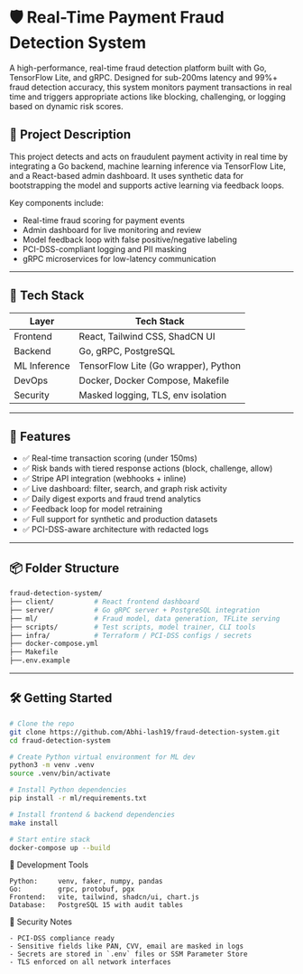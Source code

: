 # 🛡️ Real-Time Payment Fraud Detection System

A high-performance, real-time fraud detection platform built with Go, TensorFlow Lite, and gRPC. Designed for sub-200ms latency and 99%+ fraud detection accuracy, this system monitors payment transactions in real time and triggers appropriate actions like blocking, challenging, or logging based on dynamic risk scores.


## 🧠 Project Description

This project detects and acts on fraudulent payment activity in real time by integrating a Go backend, machine learning inference via TensorFlow Lite, and a React-based admin dashboard. It uses synthetic data for bootstrapping the model and supports active learning via feedback loops.

Key components include:
- Real-time fraud scoring for payment events
- Admin dashboard for live monitoring and review
- Model feedback loop with false positive/negative labeling
- PCI-DSS-compliant logging and PII masking
- gRPC microservices for low-latency communication

---

## 🧱 Tech Stack

| Layer        | Tech Stack                             |
|--------------|----------------------------------------|
| Frontend     | React, Tailwind CSS, ShadCN UI         |
| Backend      | Go, gRPC, PostgreSQL                   |
| ML Inference | TensorFlow Lite (Go wrapper), Python   |
| DevOps       | Docker, Docker Compose, Makefile       |
| Security     | Masked logging, TLS, env isolation     |

---

## 🚀 Features

- ✅ Real-time transaction scoring (under 150ms)
- ✅ Risk bands with tiered response actions (block, challenge, allow)
- ✅ Stripe API integration (webhooks + inline)
- ✅ Live dashboard: filter, search, and graph risk activity
- ✅ Daily digest exports and fraud trend analytics
- ✅ Feedback loop for model retraining
- ✅ Full support for synthetic and production datasets
- ✅ PCI-DSS-aware architecture with redacted logs

---

## 📦 Folder Structure

```bash
fraud-detection-system/
├── client/          # React frontend dashboard
├── server/          # Go gRPC server + PostgreSQL integration
├── ml/              # Fraud model, data generation, TFLite serving
├── scripts/         # Test scripts, model trainer, CLI tools
├── infra/           # Terraform / PCI-DSS configs / secrets
├── docker-compose.yml
├── Makefile
├──.env.example
```


---

## 🛠️ Getting Started

```bash
# Clone the repo
git clone https://github.com/Abhi-lash19/fraud-detection-system.git
cd fraud-detection-system

# Create Python virtual environment for ML dev
python3 -m venv .venv
source .venv/bin/activate

# Install Python dependencies
pip install -r ml/requirements.txt

# Install frontend & backend dependencies
make install

# Start entire stack
docker-compose up --build

```

🧪 Development Tools
```
Python:     venv, faker, numpy, pandas
Go:         grpc, protobuf, pgx
Frontend:   vite, tailwind, shadcn/ui, chart.js
Database:   PostgreSQL 15 with audit tables
```

🔐 Security Notes
```
- PCI-DSS compliance ready
- Sensitive fields like PAN, CVV, email are masked in logs
- Secrets are stored in `.env` files or SSM Parameter Store
- TLS enforced on all network interfaces
```


